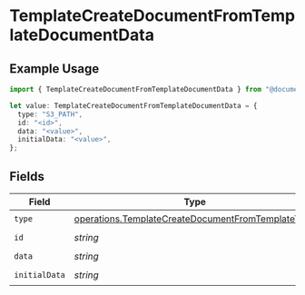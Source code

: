 # TemplateCreateDocumentFromTemplateDocumentData

## Example Usage

```typescript
import { TemplateCreateDocumentFromTemplateDocumentData } from "@documenso/sdk-typescript/models/operations";

let value: TemplateCreateDocumentFromTemplateDocumentData = {
  type: "S3_PATH",
  id: "<id>",
  data: "<value>",
  initialData: "<value>",
};
```

## Fields

| Field                                                                                                                  | Type                                                                                                                   | Required                                                                                                               | Description                                                                                                            |
| ---------------------------------------------------------------------------------------------------------------------- | ---------------------------------------------------------------------------------------------------------------------- | ---------------------------------------------------------------------------------------------------------------------- | ---------------------------------------------------------------------------------------------------------------------- |
| `type`                                                                                                                 | [operations.TemplateCreateDocumentFromTemplateType](../../models/operations/templatecreatedocumentfromtemplatetype.md) | :heavy_check_mark:                                                                                                     | N/A                                                                                                                    |
| `id`                                                                                                                   | *string*                                                                                                               | :heavy_check_mark:                                                                                                     | N/A                                                                                                                    |
| `data`                                                                                                                 | *string*                                                                                                               | :heavy_check_mark:                                                                                                     | N/A                                                                                                                    |
| `initialData`                                                                                                          | *string*                                                                                                               | :heavy_check_mark:                                                                                                     | N/A                                                                                                                    |